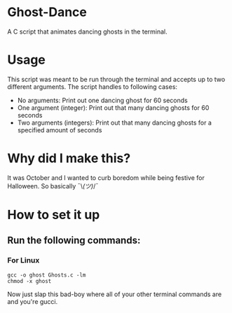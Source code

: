 # Ghost-Dance
A C script that animates dancing ghosts in the terminal.

# Usage
This script was meant to be run through the terminal and accepts up to two different arguments.
The script handles to following cases:
* No arguments: Print out one dancing ghost for 60 seconds
* One argument (integer): Print out that many dancing ghosts for 60 seconds
* Two arguments (integers): Print out that many dancing ghosts for a specified amount of seconds

# Why did I make this?
It was October and I wanted to curb boredom while being festive for Halloween. So basically ¯\\_(ツ)_/¯

# How to set it up
## Run the following commands:
### For Linux
```
gcc -o ghost Ghosts.c -lm
chmod -x ghost
```
Now just slap this bad-boy where all of your other terminal commands are and you're gucci.
